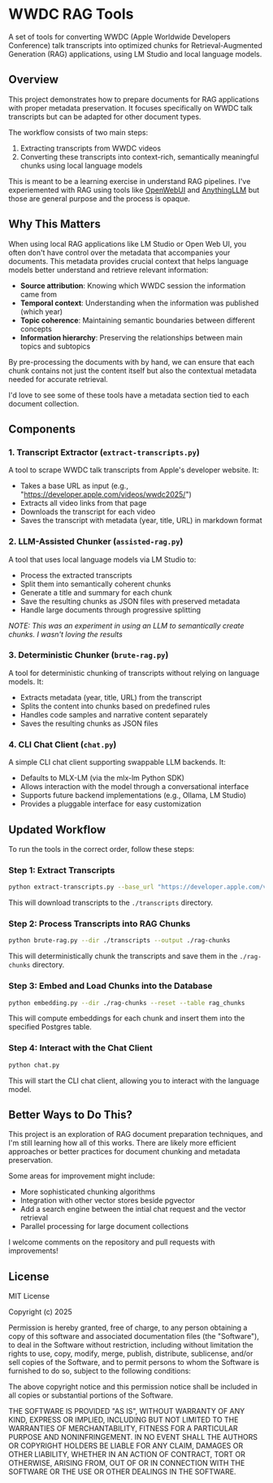 # WWDC RAG Tools

A set of tools for converting WWDC (Apple Worldwide Developers Conference) talk transcripts into optimized chunks for Retrieval-Augmented Generation (RAG) applications, using LM Studio and local language models.

## Overview

This project demonstrates how to prepare documents for RAG applications with proper metadata preservation. It focuses specifically on WWDC talk transcripts but can be adapted for other document types.

The workflow consists of two main steps:
1. Extracting transcripts from WWDC videos
2. Converting these transcripts into context-rich, semantically meaningful chunks using local language models

This is meant to be a learning exercise in understand RAG pipelines. I've experiemented with RAG using tools like [OpenWebUI](https://www.openwebui.com) and [AnythingLLM](https://anythingllm.com) but those are general purpose and the process is opaque.

## Why This Matters

When using local RAG applications like LM Studio or Open Web UI, you often don't have control over the metadata that accompanies your documents. This metadata provides crucial context that helps language models better understand and retrieve relevant information:

- **Source attribution**: Knowing which WWDC session the information came from
- **Temporal context**: Understanding when the information was published (which year)
- **Topic coherence**: Maintaining semantic boundaries between different concepts
- **Information hierarchy**: Preserving the relationships between main topics and subtopics

By pre-processing the documents with by hand, we can ensure that each chunk contains not just the content itself but also the contextual metadata needed for accurate retrieval.

I'd love to see some of these tools have a metadata section tied to each document collection.

## Components

### 1. Transcript Extractor (`extract-transcripts.py`)

A tool to scrape WWDC talk transcripts from Apple's developer website. It:
- Takes a base URL as input (e.g., "https://developer.apple.com/videos/wwdc2025/")
- Extracts all video links from that page
- Downloads the transcript for each video
- Saves the transcript with metadata (year, title, URL) in markdown format

### 2. LLM-Assisted Chunker (`assisted-rag.py`)

A tool that uses local language models via LM Studio to:
- Process the extracted transcripts
- Split them into semantically coherent chunks
- Generate a title and summary for each chunk
- Save the resulting chunks as JSON files with preserved metadata
- Handle large documents through progressive splitting

_NOTE: This was an experiment in using an LLM to semantically create chunks. I wasn't loving the results_

### 3. Deterministic Chunker (`brute-rag.py`)

A tool for deterministic chunking of transcripts without relying on language models. It:
- Extracts metadata (year, title, URL) from the transcript
- Splits the content into chunks based on predefined rules
- Handles code samples and narrative content separately
- Saves the resulting chunks as JSON files

### 4. CLI Chat Client (`chat.py`)

A simple CLI chat client supporting swappable LLM backends. It:
- Defaults to MLX-LM (via the mlx-lm Python SDK)
- Allows interaction with the model through a conversational interface
- Supports future backend implementations (e.g., Ollama, LM Studio)
- Provides a pluggable interface for easy customization

## Updated Workflow

To run the tools in the correct order, follow these steps:

### Step 1: Extract Transcripts

```bash
python extract-transcripts.py --base_url "https://developer.apple.com/videos/wwdc2023/"
```

This will download transcripts to the `./transcripts` directory.

### Step 2: Process Transcripts into RAG Chunks

```bash
python brute-rag.py --dir ./transcripts --output ./rag-chunks
```

This will deterministically chunk the transcripts and save them in the `./rag-chunks` directory.

### Step 3: Embed and Load Chunks into the Database

```bash
python embedding.py --dir ./rag-chunks --reset --table rag_chunks
```

This will compute embeddings for each chunk and insert them into the specified Postgres table.

### Step 4: Interact with the Chat Client

```bash
python chat.py
```

This will start the CLI chat client, allowing you to interact with the language model.

## Better Ways to Do This?

This project is an exploration of RAG document preparation techniques, and I'm still learning how all of this works. There are likely more efficient approaches or better practices for document chunking and metadata preservation.

Some areas for improvement might include:
- More sophisticated chunking algorithms
- Integration with other vector stores beside pgvector
- Add a search engine between the intial chat request and the vector retrieval
- Parallel processing for large document collections

I welcome comments on the repository and pull requests with improvements!

## License

MIT License

Copyright (c) 2025

Permission is hereby granted, free of charge, to any person obtaining a copy
of this software and associated documentation files (the "Software"), to deal
in the Software without restriction, including without limitation the rights
to use, copy, modify, merge, publish, distribute, sublicense, and/or sell
copies of the Software, and to permit persons to whom the Software is
furnished to do so, subject to the following conditions:

The above copyright notice and this permission notice shall be included in all
copies or substantial portions of the Software.

THE SOFTWARE IS PROVIDED "AS IS", WITHOUT WARRANTY OF ANY KIND, EXPRESS OR
IMPLIED, INCLUDING BUT NOT LIMITED TO THE WARRANTIES OF MERCHANTABILITY,
FITNESS FOR A PARTICULAR PURPOSE AND NONINFRINGEMENT. IN NO EVENT SHALL THE
AUTHORS OR COPYRIGHT HOLDERS BE LIABLE FOR ANY CLAIM, DAMAGES OR OTHER
LIABILITY, WHETHER IN AN ACTION OF CONTRACT, TORT OR OTHERWISE, ARISING FROM,
OUT OF OR IN CONNECTION WITH THE SOFTWARE OR THE USE OR OTHER DEALINGS IN THE
SOFTWARE.
